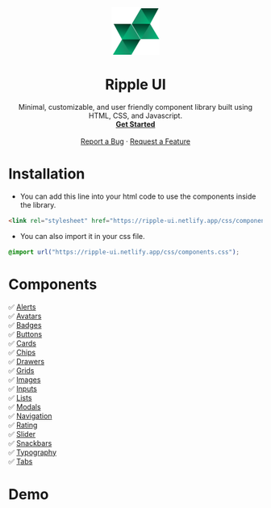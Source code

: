 <p align="center">
  <a href="https://ripple-ui.netlify.app" target="_blank">
    <img src="https://raw.githubusercontent.com/sonishreyas/rippleUI/dev/components/media/images/ripple-logo.png" alt="Ripple UI logo" >
  </a>
</p>
<h1 align="center" color="green">Ripple UI</h3>
<p align="center">
 Minimal, customizable, and user friendly component library built using HTML, CSS, and Javascript.
  <br>
  <a href="https://ripple-ui.netlify.app/components/installation/installation.html"><strong>Get Started</strong></a>
 <br />
  <br />
    <a href="https://github.com/sonishreyas/rippleUI/issues/new?assignees=&labels=bug&template=01_BUG_REPORT.md&title=bug%3A+">Report a Bug</a>
    ·
    <a href="https://github.com/sonishreyas/rippleUI/issues/new?assignees=&labels=enhancement&template=02_FEATURE_REQUEST.md&title=feat%3A+">Request a Feature</a>
</div>
</p>

# Installation

- You can add this line into your html code to use the components inside the library.
```html
<link rel="stylesheet" href="https://ripple-ui.netlify.app/css/components.css" />
```
- You can also import it in your css file.
```css
@import url("https://ripple-ui.netlify.app/css/components.css");
```

# Components

✅ <a href="https://ripple-ui.netlify.app/components/alerts/alerts.html">Alerts</a> <br/>
✅ <a href="https://ripple-ui.netlify.app/components/avatars/avatars.html">Avatars</a> <br/>
✅ <a href="https://ripple-ui.netlify.app/components/badges/badges.html">Badges</a> <br/>
✅ <a href="https://ripple-ui.netlify.app/components/buttons/buttons.html">Buttons</a> <br/>
✅ <a href="https://ripple-ui.netlify.app/components/cards/cards.html">Cards</a> <br/>
✅ <a href="https://ripple-ui.netlify.app/components/chips/chips.html">Chips</a> <br/>
✅ <a href="https://ripple-ui.netlify.app/components/drawers/drawers.html">Drawers</a> <br/>
✅ <a href="https://ripple-ui.netlify.app/components/grids/grids.html">Grids</a> <br/>
✅ <a href="https://ripple-ui.netlify.app/components/images/images.html">Images</a> <br/>
✅ <a href="https://ripple-ui.netlify.app/components/inputs/inputs.html">Inputs</a> <br/>
✅ <a href="https://ripple-ui.netlify.app/components/lists/lists.html">Lists</a> <br/>
✅ <a href="https://ripple-ui.netlify.app/components/modals/modals.html">Modals</a> <br/>
✅ <a href="https://ripple-ui.netlify.app/components/navigation/navigation.html">Navigation</a> <br/>
✅ <a href="https://ripple-ui.netlify.app/components/rating/rating.html">Rating</a> <br/>
✅ <a href="https://ripple-ui.netlify.app/components/slider/slider.html">Slider</a> <br/>
✅ <a href="https://ripple-ui.netlify.app/components/snackbars/snackbars.html">Snackbars</a> <br/>
✅ <a href="https://ripple-ui.netlify.app/components/typography/typography.html">Typography</a> <br/>
✅ <a href="https://ripple-ui.netlify.app/components/tabs/tabs.html">Tabs</a> <br/>

# Demo
